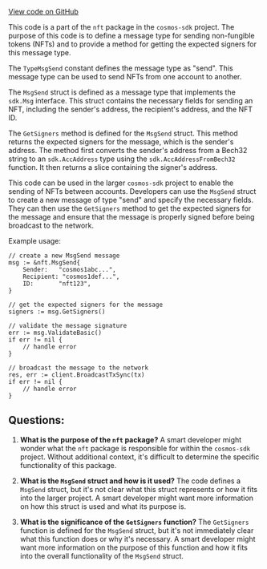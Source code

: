 [View code on GitHub](https://github.com/cosmos/cosmos-sdk.git/x/nft/msgs.go)

This code is a part of the `nft` package in the `cosmos-sdk` project. The purpose of this code is to define a message type for sending non-fungible tokens (NFTs) and to provide a method for getting the expected signers for this message type.

The `TypeMsgSend` constant defines the message type as "send". This message type can be used to send NFTs from one account to another.

The `MsgSend` struct is defined as a message type that implements the `sdk.Msg` interface. This struct contains the necessary fields for sending an NFT, including the sender's address, the recipient's address, and the NFT ID.

The `GetSigners` method is defined for the `MsgSend` struct. This method returns the expected signers for the message, which is the sender's address. The method first converts the sender's address from a Bech32 string to an `sdk.AccAddress` type using the `sdk.AccAddressFromBech32` function. It then returns a slice containing the signer's address.

This code can be used in the larger `cosmos-sdk` project to enable the sending of NFTs between accounts. Developers can use the `MsgSend` struct to create a new message of type "send" and specify the necessary fields. They can then use the `GetSigners` method to get the expected signers for the message and ensure that the message is properly signed before being broadcast to the network.

Example usage:

```
// create a new MsgSend message
msg := &nft.MsgSend{
    Sender:   "cosmos1abc...",
    Recipient: "cosmos1def...",
    ID:       "nft123",
}

// get the expected signers for the message
signers := msg.GetSigners()

// validate the message signature
err := msg.ValidateBasic()
if err != nil {
    // handle error
}

// broadcast the message to the network
res, err := client.BroadcastTxSync(tx)
if err != nil {
    // handle error
}
```
## Questions: 
 1. **What is the purpose of the `nft` package?**
A smart developer might wonder what the `nft` package is responsible for within the `cosmos-sdk` project. Without additional context, it's difficult to determine the specific functionality of this package.

2. **What is the `MsgSend` struct and how is it used?**
The code defines a `MsgSend` struct, but it's not clear what this struct represents or how it fits into the larger project. A smart developer might want more information on how this struct is used and what its purpose is.

3. **What is the significance of the `GetSigners` function?**
The `GetSigners` function is defined for the `MsgSend` struct, but it's not immediately clear what this function does or why it's necessary. A smart developer might want more information on the purpose of this function and how it fits into the overall functionality of the `MsgSend` struct.